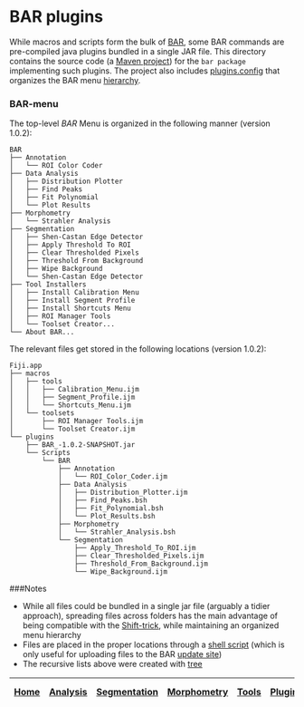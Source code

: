 # BAR plugins

While macros and scripts form the bulk of [BAR][home], some BAR commands are pre-compiled java plugins bundled in a single JAR file. This directory contains the source code (a [Maven project](http://fiji.sc/Maven)) for the `bar package` implementing such plugins. The project also includes [plugins.config](./src/main/resources/plugins.config) that organizes the BAR menu [hierarchy](#bar-menu).


### BAR-menu
The top-level _BAR_ Menu is organized in the following manner (version 1.0.2):

    BAR
    ├── Annotation
    │   └── ROI Color Coder
    ├── Data Analysis
    │   ├── Distribution Plotter
    │   ├── Find Peaks
    │   ├── Fit Polynomial
    │   └── Plot Results
    ├── Morphometry
    │   └── Strahler Analysis
    ├── Segmentation
    │   ├── Shen-Castan Edge Detector
    │   ├── Apply Threshold To ROI
    │   ├── Clear Thresholded Pixels
    │   ├── Threshold From Background
    │   ├── Wipe Background
    │   └── Shen-Castan Edge Detector
    ├── Tool Installers
    │   ├── Install Calibration Menu
    │   ├── Install Segment Profile
    │   ├── Install Shortcuts Menu
    │   ├── ROI Manager Tools
    │   └── Toolset Creator...
    └── About BAR...



The relevant files get stored in the following locations (version 1.0.2):

    Fiji.app
    ├── macros
    │   ├── tools
    │   │   ├── Calibration_Menu.ijm
    │   │   ├── Segment_Profile.ijm
    │   │   └── Shortcuts_Menu.ijm
    │   └── toolsets
    │       ├── ROI Manager Tools.ijm
    │       └── Toolset Creator.ijm
    └── plugins
        ├── BAR_-1.0.2-SNAPSHOT.jar
        └── Scripts
            └── BAR
                ├── Annotation
                │   └── ROI_Color_Coder.ijm
                ├── Data Analysis
                │   ├── Distribution_Plotter.ijm
                │   ├── Find_Peaks.bsh
                │   ├── Fit_Polynomial.bsh
                │   └── Plot_Results.bsh
                ├── Morphometry
                │   └── Strahler_Analysis.bsh
                └── Segmentation
                    ├── Apply_Threshold_To_ROI.ijm
                    ├── Clear_Thresholded_Pixels.ijm
                    ├── Threshold_From_Background.ijm
                    └── Wipe_Background.ijm


###Notes
   - While all files could be bundled in a single jar file (arguably a tidier approach), spreading files across folders has the main advantage of being compatible with the [Shift-trick](http://fiji.sc/BAR#OpeningBAR), while maintaining an organized menu hierarchy
   - Files are placed in the proper locations through a [shell script](../misc/symlink_bar.sh) (which is only useful for uploading files to the BAR [update site](http://sites.imagej.net/Tiago/))
   - The recursive lists above were created with [tree](http://mama.indstate.edu/users/ice/tree/)




| [Home] | [Analysis] | [Segmentation] | [Morphometry] | [Tools] | [Plugins] | [Fiji docs] |
|:------:|:----------:|:--------------:|:-------------:|:-------:|:---------:|:-----------:|

[Home]: ../README.md#scripts
[Analysis]: https://github.com/tferr/Scripts/blob/master/Data_Analysis/README.md#analysis
[Annotation]: https://github.com/tferr/Scripts/blob/master/Annotation/README.md#annotation
[Segmentation]: https://github.com/tferr/Scripts/blob/master/Segmentation/README.md#segmentation
[Morphometry]: https://github.com/tferr/Scripts/blob/master/Morphometry/README.md#morphometry
[Tools]: https://github.com/tferr/Scripts/blob/master/Tools/README.md#tools-and-toolsets
[Plugins]: https://github.com/tferr/Scripts/blob/master/BAR/README.md#bar-plugins
[Fiji docs]: http://fiji.sc/BAR
